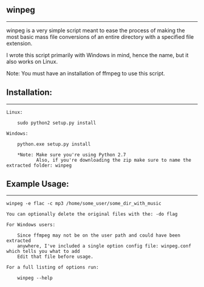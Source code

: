 
winpeg
------
------

winpeg is a very simple script meant to ease the process of making the most basic
mass file conversions of an entire directory with a specified file extension.

I wrote this script primarily with Windows in mind, hence the name, but it also works
on Linux.

Note: You must have an installation of ffmpeg to use this script.


Installation:
------------
------------

    Linux:

        sudo python2 setup.py install

    Windows:

        python.exe setup.py install

        *Note: Make sure you're using Python 2.7
               Also, if you're downloading the zip make sure to name the extracted folder: winpeg

Example Usage:
-------------
-------------

    winpeg -e flac -c mp3 /home/some_user/some_dir_with_music

    You can optionally delete the original files with the: -do flag

    For Windows users:
        
        Since ffmpeg may not be on the user path and could have been extracted
        anywhere, I've included a single option config file: winpeg.conf which tells you what to add
        Edit that file before usage.

    For a full listing of options run:
        
        winpeg --help
